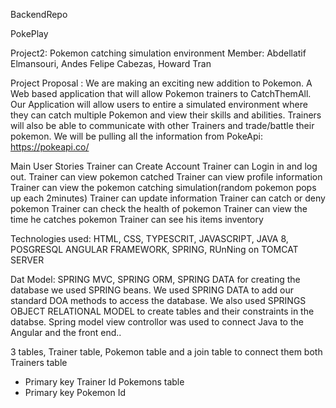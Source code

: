 BackendRepo

PokePlay

Project2:  Pokemon catching simulation environment
Member: Abdellatif Elmansouri, Andes Felipe Cabezas, Howard Tran

Project Proposal : We are making an exciting new addition to Pokemon. A Web based application that will allow Pokemon trainers to CatchThemAll. Our Application will allow users to entire a simulated environment where they can catch multiple Pokemon and view their skills and abilities. Trainers will also be able to communicate with other Trainers and trade/battle their pokemon. We will be pulling all the information from PokeApi: https://pokeapi.co/

Main User Stories
Trainer can Create Account
Trainer can Login in and log out.
Trainer can view pokemon catched
Trainer can view profile information
Trainer can view the pokemon catching simulation(random pokemon pops up each 2minutes)
Trainer can update information
Trainer can catch or deny pokemon
Trainer can check the health of pokemon
Trainer can view the time he catches pokemon
Trainer can see his items inventory

Technologies used:  HTML, CSS, TYPESCRIT, JAVASCRIPT, JAVA 8, POSGRESQL
			ANGULAR FRAMEWORK, SPRING, RUnNing on TOMCAT SERVER
			

Dat Model: SPRING MVC, SPRING ORM, SPRING DATA
for creating the database we used SPRING beans. We used SPRING DATA to add our standard DOA methods to access the database. We also used SPRINGS OBJECT RELATIONAL MODEL to create tables and their constraints in the databse. Spring model view controllor was used to connect Java to the Angular and the front end..


3 tables, Trainer table, Pokemon table and a join table to connect them both
 Trainers table 
- Primary key Trainer Id
 Pokemons table
- Primary key Pokemon Id
 
